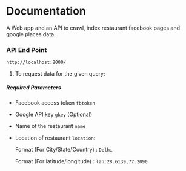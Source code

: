 
# Documentation 
A Web app and an API to crawl, index restaurant facebook pages and google places data.


### API End Point
```http://localhost:8000/ ```


1. To request data for the given query:
##### Required Parameters
* Facebook access token `fbtoken`

* Google API key `gkey` (Optional)

* Name of the restaurant `name`

* Location of restaurant `location`:

    Format (For City/State/Country) : `Delhi`

    Format (For latitude/longitude) : `lan:28.6139,77.2090`


  

